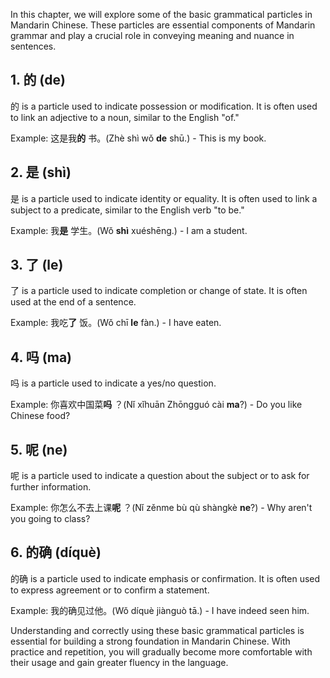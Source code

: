 
In this chapter, we will explore some of the basic grammatical particles in Mandarin Chinese. These particles are essential components of Mandarin grammar and play a crucial role in conveying meaning and nuance in sentences.

1\. 的 (de)
---------

的 is a particle used to indicate possession or modification. It is often used to link an adjective to a noun, similar to the English "of."

Example: 这是我**的** 书。(Zhè shì wǒ **de** shū.) - This is my book.

2\. 是 (shì)
----------

是 is a particle used to indicate identity or equality. It is often used to link a subject to a predicate, similar to the English verb "to be."

Example: 我**是** 学生。(Wǒ **shì** xuéshēng.) - I am a student.

3\. 了 (le)
---------

了 is a particle used to indicate completion or change of state. It is often used at the end of a sentence.

Example: 我吃**了** 饭。(Wǒ chī **le** fàn.) - I have eaten.

4\. 吗 (ma)
---------

吗 is a particle used to indicate a yes/no question.

Example: 你喜欢中国菜**吗** ？(Nǐ xǐhuān Zhōngguó cài **ma**?) - Do you like Chinese food?

5\. 呢 (ne)
---------

呢 is a particle used to indicate a question about the subject or to ask for further information.

Example: 你怎么不去上课**呢** ？(Nǐ zěnme bù qù shàngkè **ne**?) - Why aren't you going to class?

6\. 的确 (díquè)
-------------

的确 is a particle used to indicate emphasis or confirmation. It is often used to express agreement or to confirm a statement.

Example: 我的确见过他。(Wǒ díquè jiànguò tā.) - I have indeed seen him.

Understanding and correctly using these basic grammatical particles is essential for building a strong foundation in Mandarin Chinese. With practice and repetition, you will gradually become more comfortable with their usage and gain greater fluency in the language.
